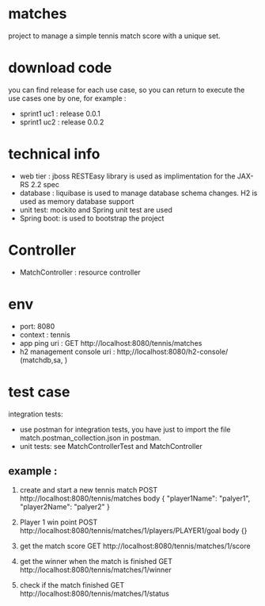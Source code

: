 # matches
project to manage a simple tennis match score with a unique set.

# download code
you can find release for each use case, so you can return to execute
the use cases one by one, for example :
- sprint1 uc1 :  release 0.0.1
- sprint1 uc2 :  release 0.0.2


# technical info
- web tier :  jboss RESTEasy library is used as implimentation for the JAX-RS 2.2 spec
- database : liquibase is used to manage database schema changes.
           H2 is used as memory database support
- unit test: mockito and Spring unit test are used
- Spring boot:  is used to bootstrap the project

# Controller
- MatchController : resource controller

# env 
- port: 8080
- context : tennis
- app ping uri : GET http://localhost:8080/tennis/matches 
- h2 management console uri : http;//localhost:8080/h2-console/ (matchdb,sa, )


# test case
integration tests:
- use postman for integration tests, you have just to import the file match.postman_collection.json
in postman.
- unit tests:
see MatchControllerTest and  MatchController

## example :

1. create and start a new tennis match
POST http://localhost:8080/tennis/matches
body {
         "player1Name": "palyer1",
         "player2Name": "palyer2"
     }
2. Player 1 win point
POST http://localhost:8080/tennis/matches/1/players/PLAYER1/goal
body {}

3. get the match score
GET http://localhost:8080/tennis/matches/1/score

4. get the winner when the match is finished
GET http://localhost:8080/tennis/matches/1/winner

5. check if the match finished
GET http://localhost:8080/tennis/matches/1/status

